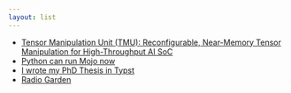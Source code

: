 ```yaml
---
layout: list
---
```


 - [Tensor Manipulation Unit (TMU): Reconfigurable, Near-Memory Tensor Manipulation for High-Throughput AI SoC](https://arxiv.org/abs/2506.14364)
 - [Python can run Mojo now](https://koaning.io/posts/giving-mojo-a-spin/)
 - [I wrote my PhD Thesis in Typst](https://fransskarman.com/phd_thesis_in_typst.html)
 - [Radio Garden](radio.garden)
